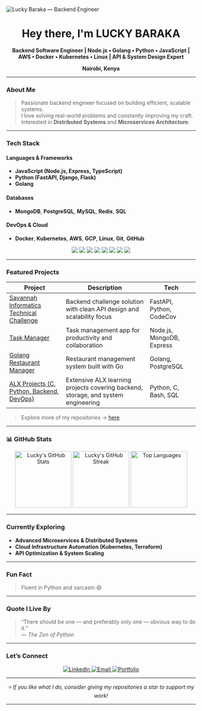 <!-- Profile Banner (you can replace the URL with your own custom banner later) -->
![Lucky Baraka — Backend Engineer](https://img.shields.io/badge/Backend%20Engineer-%2312100E.svg?&style=for-the-badge&logo=github&logoColor=white)

<h1 align="center"> Hey there, I'm LUCKY BARAKA </h1>

<p align="center">
  <b>Backend Software Engineer | Node.js • Golang • Python • JavaScript | AWS • Docker • Kubernetes • Linux | API & System Design Expert</b>
</p>

<p align="center">
   <b>Nairobi, Kenya</b>  
</p>

---

###  About Me

> Passionate backend engineer focused on building efficient, scalable systems.  
> I love solving real-world problems and constantly improving my craft.  
> Interested in **Distributed Systems** and **Microservices Architecture**.

---

###  Tech Stack

####  Languages & Frameworks
- **JavaScript (Node.js, Express, TypeScript)**
- **Python (FastAPI, Django, Flask)**
- **Golang**

####  Databases
- **MongoDB**, **PostgreSQL**, **MySQL**, **Redis**, **SQL**

####  DevOps & Cloud
- **Docker**, **Kubernetes**, **AWS**, **GCP**, **Linux**, **Git**, **GitHub**

<p align="center">
  <img src="https://img.shields.io/badge/Node.js-43853D?style=for-the-badge&logo=node.js&logoColor=white" />
  <img src="https://img.shields.io/badge/Python-3670A0?style=for-the-badge&logo=python&logoColor=ffdd54" />
  <img src="https://img.shields.io/badge/Golang-00ADD8?style=for-the-badge&logo=go&logoColor=white" />
  <img src="https://img.shields.io/badge/MongoDB-4EA94B?style=for-the-badge&logo=mongodb&logoColor=white" />
  <img src="https://img.shields.io/badge/PostgreSQL-316192?style=for-the-badge&logo=postgresql&logoColor=white" />
  <img src="https://img.shields.io/badge/AWS-FF9900?style=for-the-badge&logo=amazon-aws&logoColor=white" />
  <img src="https://img.shields.io/badge/Docker-2496ED?style=for-the-badge&logo=docker&logoColor=white" />
  <img src="https://img.shields.io/badge/Kubernetes-326CE5?style=for-the-badge&logo=kubernetes&logoColor=white" />
</p>

---

###  Featured Projects

| Project | Description | Tech |
|----------|--------------|------|
| [Savannah Informatics Technical Challenge](https://github.com/Lucky123-cloud/savannah-informatics-technical-challenge) | Backend challenge solution with clean API design and scalability focus | FastAPI, Python, CodeCov |
| [Task Manager](https://github.com/Lucky123-cloud/Task-manager) | Task management app for productivity and collaboration | Node.js, MongoDB, Express |
| [Golang Restaurant Manager](https://github.com/Lucky123-cloud/golang/tree/master/golang-restaurant-manag) | Restaurant management system built with Go | Golang, PostgreSQL |
| [ALX Projects (C, Python, Backend, DevOps)](https://github.com/Lucky123-cloud/alx-higher_level_programming) | Extensive ALX learning projects covering backend, storage, and system engineering | Python, C, Bash, SQL |

>  Explore more of my repositories → [here](https://github.com/Lucky123-cloud?tab=repositories)

---

### 📊 GitHub Stats

<p align="center">
  <img src="https://github-readme-stats.vercel.app/api?username=Lucky123-cloud&show_icons=true&theme=tokyonight" alt="Lucky's GitHub Stats" height="150" />
  <img src="https://github-readme-streak-stats-salesp07.vercel.app/?user=Lucky123-cloud&theme=tokyonight&hide_border=false" alt="Lucky's GitHub Streak" height="150" />
  <img src="https://github-readme-stats.vercel.app/api/top-langs/?username=Lucky123-cloud&layout=compact&theme=tokyonight" alt="Top Languages" height="150" />
</p>

---

###  Currently Exploring
- **Advanced Microservices & Distributed Systems**
- **Cloud Infrastructure Automation (Kubernetes, Terraform)**
- **API Optimization & System Scaling**

---

###  Fun Fact
> Fluent in Python and sarcasm 😄

---

###  Quote I Live By
> “There should be one — and preferably only one — obvious way to do it.”  
> — *The Zen of Python*

---

###  Let’s Connect

<p align="center">
  <a href="https://www.linkedin.com/in/lucky-baraka/">
    <img src="https://img.shields.io/badge/LinkedIn-0077B5?style=for-the-badge&logo=linkedin&logoColor=white" alt="LinkedIn"/>
  </a>
  <a href="mailto:luckybaraka21@gmail.com">
    <img src="https://img.shields.io/badge/Email-D14836?style=for-the-badge&logo=gmail&logoColor=white" alt="Email"/>
  </a>
  <a href="https://lucky123-cloud.github.io/Lucky-s_Porfolio/">
    <img src="https://img.shields.io/badge/Portfolio-000000?style=for-the-badge&logo=github&logoColor=white" alt="Portfolio"/>
  </a>
</p>

---

<p align="center">
  <i>⭐ If you like what I do, consider giving my repositories a star to support my work!</i>
</p>

---

